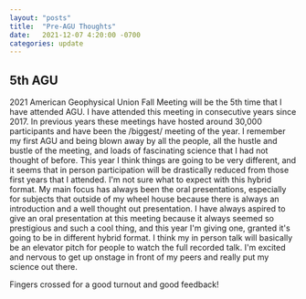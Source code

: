 ```yaml
---
layout: "posts"
title:  "Pre-AGU Thoughts"
date:   2021-12-07 4:20:00 -0700
categories: update
---
```

## 5th AGU
2021 American Geophysical Union Fall Meeting will be the 5th time that I have attended AGU. I have attended this meeting in consecutive years since 2017. In previous years these meetings have hosted around 30,000 participants and have been the /biggest/ meeting of the year. I remember my first AGU and being blown away by all the people, all the hustle and bustle of the meeting, and loads of fascinating science that I had not thought of before. This year I think things are going to be very different, and it seems that in person participation will be drastically reduced from those first years that I attended. I'm not sure what to expect with this hybrid format. My main focus has always been the oral presentations, especially for subjects that outside of my wheel house because there is always an introduction and a well thought out presentation. I have always aspired to give an oral presentation at this meeting because it always seemed so prestigious and such a cool thing, and this year I'm giving one, granted it's going to be in different hybrid format. I think my in person talk will basically be an elevator pitch for people to watch the full recorded talk. I'm excited and nervous to get up onstage in front of my peers and really put my science out there.  

Fingers crossed for a good turnout and good feedback!


